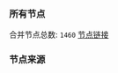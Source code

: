 ### 所有节点
合并节点总数: `1460`
[节点链接](https://raw.githubusercontent.com/rzhy1/11/master/sub/sub_merge_base64.txt)

### 节点来源